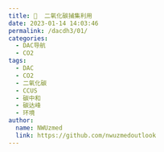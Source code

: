 ```yaml
---
title: 🌳  二氧化碳捕集利用
date: 2023-01-14 14:03:46
permalink: /dacdh3/01/
categories: 
  - DAC导航
  - CO2
tags: 
  - DAC
  - CO2
  - 二氧化碳
  - CCUS
  - 碳中和
  - 碳达峰
  - 环境
author: 
  name: NWUzmed
  link: https://github.com/nwuzmedoutlook
---
```


<ClientOnly>
  <Card :cardData="cardData0" :cardListSize=4 carTitlColor="#000" carHoverColor="#000" />
</ClientOnly>

<script>
export default {
  data() {
    return {
      cardData0: [
      {id: "0", cardSrc: "https://cn.globalccsinstitute.com/", cardImgSrc: "https://api.xinac.net/icon/?url=https://cn.globalccsinstitute.com/", cardName: "全球碳捕集与封存研究院", cardContent: "全球领先的碳捕集与封存智库",},
      {cardSrc: "https://navi.co2.press/index.html", cardImgSrc: "https://api.xinac.net/icon/?url=https://navi.co2.press/index.html", cardName: "碳导航", cardContent: "碳行业资源聚合导航网站",},
      {cardSrc: "http://thzx.tanhui360.com/", cardImgSrc: "https://api.xinac.net/icon/?url=http://thzx.tanhui360.com/", cardName: "碳汇新闻", cardContent: "每日更新碳汇新闻",},
      {cardSrc: "http://www.tanjiaoyi.com/", cardImgSrc: "https://api.xinac.net/icon/?url=http://www.tanjiaoyi.com/", cardName: "中国碳交易网", cardContent: "碳排放配额/CCER碳指标交易市场买卖行情价格与碳资产开发管理的行业门户官方网站",},
      {cardSrc: "http://www.cityghg.com/", cardImgSrc: "https://api.xinac.net/icon/?url=http://www.cityghg.com/", cardName: "城市温室气体", cardContent: "致力于发布中国高空间分辨率网格数据（CHRED）和城市温室气体清单数据最新进展，应对气候变化原创理论方法和应用实践，以及中国城市温室气体工作组动态。",},
      {cardSrc: "https://news.un.org/zh/news/topic/climate-change", cardImgSrc: "https://api.xinac.net/icon/?url=https://news.un.org/zh/news/topic/climate-change", cardName: "气候变化", cardContent: "联合国新闻",},
      {cardSrc: "https://unfccc.int/", cardImgSrc: "https://api.xinac.net/icon/?url=https://unfccc.int/", cardName: "UNFCCC", cardContent: "联合国气候变化框架公约",},
      {cardSrc: "https://www.unep.org/zh-hans", cardImgSrc: "https://api.xinac.net/icon/?url=https://www.unep.org/zh-hans", cardName: "UNEP", cardContent: "UN Environment Programme",},
      {cardSrc: "https://www.ipcc.ch/", cardImgSrc: "https://api.xinac.net/icon/?url=https://www.ipcc.ch/", cardName: "IPCC", cardContent: "Intergovernmental Panel on Climate Change",},
      {cardSrc: "https://energyandcleanair.org/zh/frontpage/", cardImgSrc: "https://api.xinac.net/icon/?url=https://energyandcleanair.org/zh/frontpage/", cardName: "能源与清洁空气研究中心", cardContent: "专注于研究空气污染的变化趋势、成因、公众健康影响以及相关解决方案",},
      {cardSrc: "https://public.wmo.int/en", cardImgSrc: "https://api.xinac.net/icon/?url=https://public.wmo.int/en", cardName: "World Meteorological Organization", cardContent: "世界气象组织",},
      {cardSrc: "https://www.climeworks.com/", cardImgSrc: "https://api.xinac.net/icon/?url=https://www.climeworks.com/", cardName: "Climeworks", cardContent: "Climeworks offers a technology to reverse climate change.",},
      {cardSrc: "https://carbonengineering.com/", cardImgSrc: "https://api.xinac.net/icon/?url=https://carbonengineering.com/", cardName: "Carbon Engineering", cardContent: "Direct Air Capture of CO2",},
      {cardSrc: "https://globalthermostat.com/", cardImgSrc: "https://api.xinac.net/icon/?url=https://globalthermostat.com/", cardName: "Global Thermostat", cardContent: "A carbon negative solution",},
      {cardSrc: "https://verdox.com/", cardImgSrc: "https://api.xinac.net/icon/?url=https://verdox.com/", cardName: "Verdox", cardContent: "电动除碳",},
      {cardSrc: "https://www.sustaera.com/", cardImgSrc: "https://api.xinac.net/icon/?url=https://www.sustaera.com/", cardName: "Sustaera", cardContent: "加入我们恢复地球碳平衡的使命",},
      {cardSrc: "https://www.heirloomcarbon.com/", cardImgSrc: "https://api.xinac.net/icon/?url=https://www.heirloomcarbon.com/", cardName: "Heirloom", cardContent: "Restoring balance to our atmosphere.",},
      {cardSrc: "https://www.iea.org/", cardImgSrc: "https://api.xinac.net/icon/?url=https://www.iea.org/", cardName: "IEA", cardContent: "International Energy Agency",},
      {cardSrc: "https://ccus.nwu.edu.cn/", cardImgSrc: "https://api.xinac.net/icon/?url=https://ccus.nwu.edu.cn/", cardName: "二氧化碳捕集与封存技术国家地方联合工程研究中心", cardContent: "西北大学",},
      {cardSrc: "http://www.gdccus.org/", cardImgSrc: "https://api.xinac.net/icon/?url=http://www.gdccus.org/", cardName: "中英（广东）CCUS中心", cardContent: "广东南方碳捕集与封存产业中心",},
      {cardSrc: "http://ccsrc.sjtu.edu.cn/CN/Default.aspx", cardImgSrc: "https://api.xinac.net/icon/?url=http://ccsrc.sjtu.edu.cn/CN/Default.aspx", cardName: "碳捕集与封存研究中心（上海）", cardContent: "上海交通大学",},
      {cardSrc: "https://www.sccs.org.uk/", cardImgSrc: "https://api.xinac.net/icon/?url=https://www.sccs.org.uk/", cardName: "Scottish Carbon Capture & Storage", cardContent: "苏格兰碳捕集与封存研究中心",},
      {cardSrc: "http://www.co2science.org/", cardImgSrc: "https://api.xinac.net/icon/?url=http://www.co2science.org/", cardName: "CO2 Science", cardContent: "二氧化碳与全球变化研究中心",},
      {cardSrc: "https://www.climatewatchdata.org/", cardImgSrc: "https://api.xinac.net/icon/?url=https://www.climatewatchdata.org/", cardName: "Climate Watch", cardContent: "温室气体排放数据和可视化",},
      {cardSrc: "https://www.bp.com/", cardImgSrc: "https://api.xinac.net/icon/?url=https://www.bp.com/", cardName: "bp", cardContent: "Our purpose is reimagining energy for people and our planet.",},
      {cardSrc: "https://www.carboncapturejournal.com/allnews.aspx", cardImgSrc: "https://api.xinac.net/icon/?url=https://www.carboncapturejournal.com/allnews.aspx", cardName: "Carbon Capture Journal", cardContent: "碳捕集期刊",},
      {cardSrc: "https://www.carboncycle.org/", cardImgSrc: "https://api.xinac.net/icon/?url=https://www.carboncycle.org/", cardName: "Carbon Cycle Institute", cardContent: "碳农业和可再生牧场管理",},
      {cardSrc: "https://www.netl.doe.gov/", cardImgSrc: "https://api.xinac.net/icon/?url=https://www.netl.doe.gov/", cardName: "CARBON STORAGE PROGRAM", cardContent: "美国能源部/国家能源技术实验室碳储存计划",},
      {cardSrc: "http://www.zeroco2.no/", cardImgSrc: "https://api.xinac.net/icon/?url=http://www.zeroco2.no/", cardName: "zeroCO2", cardContent: "零排放组织",},
      {cardSrc: "http://sequestration.mit.edu/", cardImgSrc: "https://api.xinac.net/icon/?url=http://sequestration.mit.edu/", cardName: "Carbon Capture & Sequestration Technologies @ MIT", cardContent: "麻省理工学院碳捕集与封存技术",},
      {cardSrc: "https://rodaleinstitute.org/", cardImgSrc: "https://api.xinac.net/icon/?url=https://rodaleinstitute.org/", cardName: "Rodale Institute", cardContent: "有机农业研究的先驱",},
      {cardSrc: "http://www.growincity.com/", cardImgSrc: "https://api.xinac.net/icon/?url=http://www.growincity.com/", cardName: "城农", cardContent: "Growin'City",},
      {cardSrc: "http://140.143.189.230:8000/", cardImgSrc: "https://api.xinac.net/icon/?url=http://140.143.189.230:8000/", cardName: "农村清洁取暖温室气体与大气污染物协同控制模型", cardContent: "农村清洁取暖温室气体与大气污染物协同控制模型",},
      {cardSrc: "http://wxccg.cityghg.com/charts/chartsList", cardImgSrc: "https://api.xinac.net/icon/?url=http://wxccg.cityghg.com/charts/chartsList", cardName: "中国城市温室气体可视化V1.0", cardContent: "中国城市温室气体可视化V1.0",},
      {cardSrc: "https://wxccg.cityghg.com/geo/#!g_vs=!13022924.579786267!4803034.173490382!1185.4472926805663!0", cardImgSrc: "https://api.xinac.net/icon/?url=https://wxccg.cityghg.com/geo/#!g_vs=!13022924.579786267!4803034.173490382!1185.4472926805663!0", cardName: "中国高空间分辨率温室气体在线平台（CHRED）", cardContent: "中国高空间分辨率温室气体在线平台（CHRED）",},
      {cardSrc: "http://www.breathingearth.net/", cardImgSrc: "https://api.xinac.net/icon/?url=http://www.breathingearth.net/", cardName: "Breathingearth", cardContent: "CO2, birth & death rates by country, simulated real-time",},
      {cardSrc: "https://www.carboncure.com/", cardImgSrc: "https://api.xinac.net/icon/?url=https://www.carboncure.com/", cardName: "CarbonCure's Concrete Solution", cardContent: "Concrete Technology Reducing Carbon Impact",},
      {cardSrc: "https://www.ceads.net.cn/", cardImgSrc: "https://api.xinac.net/icon/?url=https://www.ceads.net.cn/", cardName: "CEADs", cardContent: "中国碳核算数据库",},
      {cardSrc: "http://www.chinacarbon.info/", cardImgSrc: "https://api.xinac.net/icon/?url=http://www.chinacarbon.info/", cardName: "China Carbon Forum", cardContent: "中国碳论坛",},
      {cardSrc: "https://carbonmonitor.org.cn/", cardImgSrc: "https://api.xinac.net/icon/?url=https://carbonmonitor.org.cn/", cardName: "Carbon Monitor", cardContent: "全球实时碳数据",},
      {cardSrc: "https://www.carbonmarketdata.com/zh_CN/shou-ye", cardImgSrc: "https://api.xinac.net/icon/?url=https://www.carbonmarketdata.com/zh_CN/shou-ye", cardName: "碳市场数据", cardContent: "碳排放交易数据库",},
      {cardSrc: "https://www.huanbao-world.com/", cardImgSrc: "https://api.xinac.net/icon/?url=https://www.huanbao-world.com/", cardName: "国际环保在线", cardContent: "国际环保新闻 国际环保展 展会资讯 最新环保新闻",},
      {cardSrc: "http://www.huanjing100.com/", cardImgSrc: "https://api.xinac.net/icon/?url=http://www.huanjing100.com/", cardName: "中国环境100文库", cardContent: "打造低碳环保行业课件PPT文档数据库权威平台",},
      {cardSrc: "http://www.ncsc.org.cn/", cardImgSrc: "https://api.xinac.net/icon/?url=http://www.ncsc.org.cn/", cardName: "国家气候战略中心", cardContent: "国家应对气候变化战略研究和国际合作中心",},
      {cardSrc: "http://www.mee.gov.cn/hjzl/", cardImgSrc: "https://api.xinac.net/icon/?url=http://www.mee.gov.cn/hjzl/", cardName: "环境质量相关报告", cardContent: "中华人民共和国生态环境部",},
      {cardSrc: "http://www.chinaets.cn/front", cardImgSrc: "https://api.xinac.net/icon/?url=http://www.chinaets.cn/front", cardName: "全国碳交易能力建设培训中心", cardContent: "为健全碳市场配套机制、培育能力建设队伍、支撑全国碳市场健康发展而设立的综合性服务平台。",},
      {cardSrc: "http://www.sinocarbon.cn/", cardImgSrc: "https://api.xinac.net/icon/?url=http://www.sinocarbon.cn/", cardName: "中创碳投", cardContent: "通过市场机制解决环境问题，做“人与环境”的链接",},
      {cardSrc: "https://worldmrio.com/footprints/carbon/", cardImgSrc: "https://api.xinac.net/icon/?url=https://worldmrio.com/footprints/carbon/", cardName: "Carbon Footprint", cardContent: "Carbon Footprint of Nations",},
      {cardSrc: "http://www.chinageoss.cn/dsp/home/index.jsp", cardImgSrc: "https://api.xinac.net/icon/?url=http://www.chinageoss.cn/dsp/home/index.jsp", cardName: "国家综合地球观测数据共享平台", cardContent: "中华人民共和国科学技术部国家遥感中心",},
      {cardSrc: "http://www.ccchina.org.cn/", cardImgSrc: "https://api.xinac.net/icon/?url=http://www.ccchina.org.cn/", cardName: "中国气候变化信息网", cardContent: "国家应对气候变化战略研究和国际合作中心",},
      {cardSrc: "https://co2.jamesep.com/", cardImgSrc: "https://api.xinac.net/icon/?url=https://co2.jamesep.com/", cardName: "碳卫士", cardContent: "碳计算器,碳排放量算器,碳足迹计算器,个人碳计算器,碳足迹过算器的网址,个人碳足迹计算器,低碳计算器,挂碳量计算器,碳排放量计算器,中国碳排放计算器,碳足迹计算器在线,用碳足迹计算器测出自己的碳足迹,废钢降碳计算器,衣食住行碳足迹计算器,碳计算器app,碳排放计算器哪个网站好",},
      {cardSrc: "https://www.carbonbrief.org/", cardImgSrc: "https://api.xinac.net/icon/?url=https://www.carbonbrief.org/", cardName: "Carbon Brief", cardContent: "Clear on climate",},
      {cardSrc: "https://www.maitanw.com/", cardImgSrc: "https://api.xinac.net/icon/?url=https://www.maitanw.com/", cardName: "卖碳网", cardContent: "碳交易综合门户资讯网",},
      {cardSrc: "http://www.carbonstop.net/", cardImgSrc: "https://api.xinac.net/icon/?url=http://www.carbonstop.net/", cardName: "碳阻迹", cardContent: "中国第一家专注于碳管理的软件及咨询服务提供商",},
      {cardSrc: "https://cap.westlake.edu.cn/index.htm", cardImgSrc: "https://api.xinac.net/icon/?url=https://cap.westlake.edu.cn/index.htm", cardName: "人工光合作用与太阳能燃料中心", cardContent: "西湖大学",},
      {cardSrc: "http://www.cycan.org/index", cardImgSrc: "https://api.xinac.net/icon/?url=http://www.cycan.org/index", cardName: "青年应对气候变化行动网络", cardContent: "推动青年及公众为应对气候变化做出立即的行动和卓有成效的改变。",},
      {cardSrc: "https://www.carbonhrss.com/", cardImgSrc: "https://api.xinac.net/icon/?url=https://www.carbonhrss.com/", cardName: "碳中和人才平台", cardContent: "领先的碳中和人才服务平台",},
      {cardSrc: "https://www.dirt-to-dinner.com/", cardImgSrc: "https://api.xinac.net/icon/?url=https://www.dirt-to-dinner.com/", cardName: "Dirt-to-Dinner", cardContent: "Connecting you with our food system and its value in our daily lives — from dirt to dinner.",},
      {cardSrc: "https://www.agrivi.com/", cardImgSrc: "https://api.xinac.net/icon/?url=https://www.agrivi.com/", cardName: "AGRIVI", cardContent: "领先的数字农业农场管理软件",},
      {cardSrc: "https://climatechangeconnection.org/", cardImgSrc: "https://api.xinac.net/icon/?url=https://climatechangeconnection.org/", cardName: "Climate Change Connection", cardContent: "Connecting Manitobans to climate change facts and solutions",},
      {cardSrc: "https://www.myclimate.org/", cardImgSrc: "https://api.xinac.net/icon/?url=https://www.myclimate.org/", cardName: "myclimate", cardContent: "your partner for climate protection",},
      {cardSrc: "http://www.co2rr.cn/", cardImgSrc: "https://api.xinac.net/icon/?url=http://www.co2rr.cn/", cardName: "二氧化碳还原网", cardContent: "这是一个专门为二氧化碳还原(CO2RR) 搭建的网站服务平台！",},
      {cardSrc: "https://icapcarbonaction.com/zh/", cardImgSrc: "https://api.xinac.net/icon/?url=https://icapcarbonaction.com/zh/", cardName: "ICAP", cardContent: "国际碳行动伙伴组织（International Carbon International Carbon Action Partnership，ICAP）",},
      {cardSrc: "http://www.ideacarbon.org/", cardImgSrc: "https://api.xinac.net/icon/?url=http://www.ideacarbon.org/", cardName: "碳道", cardContent: "专注绿色低碳能源投资，提供头条资讯、策略分析和碳金融信息。",},
      {cardSrc: "https://www.ipe.org.cn/index.html", cardImgSrc: "https://api.xinac.net/icon/?url=https://www.ipe.org.cn/index.html", cardName: "公众环境研究中心", cardContent: "找回碧水蓝天，保护地球家园",},
      {cardSrc: "https://www.airproducts.com/gases/carbon-dioxide", cardImgSrc: "https://api.xinac.net/icon/?url=https://www.airproducts.com/gases/carbon-dioxide", cardName: "Air Products", cardContent: "Applications  Filter by Industry or Segment",},
      {cardSrc: "https://www.dutchgreenhouses.com/en/", cardImgSrc: "https://api.xinac.net/icon/?url=https://www.dutchgreenhouses.com/en/", cardName: "DutchGreenhouses", cardContent: "The Dutch Approach to Greenhouses",},
      ],
    };
  },
};
</script>

